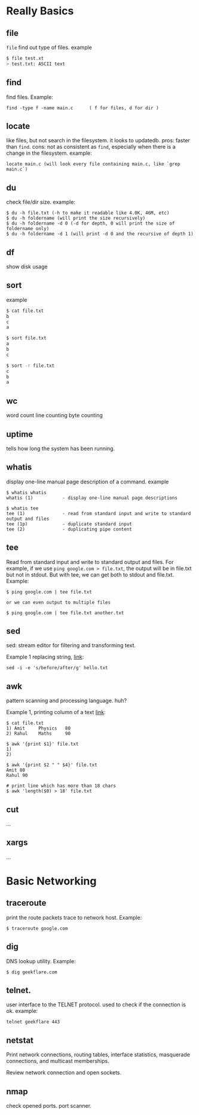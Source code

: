 # Really Basics
## file
`file` find out type of files.
example
```bash
$ file test.xt
> test.txt: ASCII text
```

## find
find files. Example:
```
find -type f -name main.c      ( f for files, d for dir )
```

## locate
like files, but not search in the filesystem. it looks to updatedb. pros: faster than `find`. cons: not as consistent as `find`, especially when there is a change in the filesystem.
example:
```
locate main.c (will look every file containing main.c, like `grep main.c`)
```

## du
check file/dir size.
example:
```
$ du -h file.txt (-h to make it readable like 4.0K, 46M, etc)
$ du -h foldername (will print the size recursively)
$ du -h foldername -d 0 (-d for depth, 0 will print the size of foldername only)
$ du -h foldername -d 1 (will print -d 0 and the recursive of depth 1)
```
## df
show disk usage
## sort
example
```bash
$ cat file.txt
b
c
a

$ sort file.txt
a
b
c

$ sort -r file.txt
c
b
a
```

## wc
word count
line counting
byte counting

## uptime
tells how long the system has been running.

## whatis
display one-line manual page description of a command. example
```
$ whatis whatis
whatis (1)           - display one-line manual page descriptions

$ whatis tee
tee (1)              - read from standard input and write to standard output and files
tee (1p)             - duplicate standard input
tee (2)              - duplicating pipe content
```

## tee
Read from standard input and write to standard output and files. For example, if we use `ping google.com > file.txt`,  the output will be in file.txt but not in stdout. But with tee, we can get both to stdout and file.txt. Example:
```
$ ping google.com | tee file.txt

or we can even output to multiple files

$ ping google.com | tee file.txt another.txt
```

## sed
sed: stream editor for filtering and transforming text. 

Example 1 replacing string, [link](https://unix.stackexchange.com/questions/159367/using-sed-to-find-and-replace):
```
sed -i -e 's/before/after/g' hello.txt
```

## awk
pattern scanning and processing language. huh?

Example 1, printing column of a text [link](https://www.tutorialspoint.com/awk/awk_basic_examples.htm):
```
$ cat file.txt
1) Amit     Physics   80
2) Rahul    Maths     90

$ awk '{print $1}' file.txt
1)
2)

$ awk '{print $2 " " $4}' file.txt
Amit 80
Rahul 90

# print line which has more than 18 chars
$ awk 'length($0) > 18' file.txt
```

## cut
...

## xargs
...

# Basic Networking
## traceroute
print the route packets trace to network host.
Example:
```
$ traceroute google.com
```

## dig
DNS lookup utility. Example:
```
$ dig geekflare.com
```

## telnet.
user interface to the TELNET protocol. used to check if the connection is ok. example:
```
telnet geekflare 443
```

## netstat
Print network connections, routing tables, interface statistics, masquerade connections, and multicast memberships.

Review network connection and open sockets.

## nmap
check opened ports. port scanner.